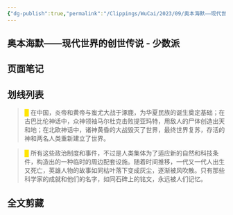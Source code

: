 ```yaml
---
{"dg-publish":true,"permalink":"/Clippings/WuCai/2023/09/奥本海默——现代世界的创世传说 - 少数派-20230906/"}
---
```



## 奥本海默——现代世界的创世传说 - 少数派 

## 页面笔记


## 划线列表
> <font color="#FFE500">█  </font>在中国，炎帝和黄帝与蚩尤大战于涿鹿，为华夏民族的诞生奠定基础；在古巴比伦神话中，众神领袖马尔杜克击败提亚玛特，用敌人的尸体创造出天和地；在北欧神话中，诸神黄昏的大战毁灭了世界，最终世界复苏，存活的神和两名人类重新建立了世界。

> <font color="#FFE500">█  </font>所有这些政治制度和事件，不过是人类集体为了适应新的自然和科技条件，构造出的一种临时的周边配套设施。随着时间推移，一代又一代人出生又死亡，英雄人物的故事如同枯叶落下变成灰尘，逐渐被风吹散。只有那些科学家的成就和他们的名字，如同石碑上的铭文，永远被人们记忆。


## 全文剪藏

